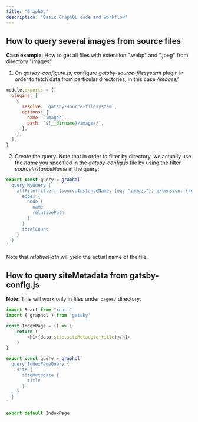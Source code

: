 ```yaml
---
title: "GraphQL"
description: "Basic GraphQL code and workflow"
---
```


## How to query several images from source files

**Case example**: How to get all files with extension ".webp" and ".jpeg" from directory "images"

1. On *gatsby-configure.js*, configure *gatsby-source-filesystem* plugin in order to fetch data from particular directories, in this case */images/*

```js
module.exports = {
  plugins: [
    {
      resolve: `gatsby-source-filesystem`,
      options: {
        name: `images`,
        path: `${__dirname}/images/`,
      },
    },
  ],
}
```

2. Create the query. Note that in order to filter by directory, we actually use the *name* you specified in the *gatsby-config.js* file by using the filter *sourceInstanceName* in the query:
```js
export const query = graphql`
  query MyQuery {
    allFile(filter: {sourceInstanceName: {eq: "images"}, extension: {regex: "/(jpeg)|(webp)/"}}) {
      edges {
        node {
          name
          relativePath
        }
      }
      totalCount
    }
  }
`
```

Note that *relativePath* will yield the actual name of the file.


## How to query siteMetadata from gatsby-config.js

**Note**: This will work only in files under `pages/` directory.

```js
import React from "react"
import { graphql } from 'gatsby'

const IndexPage = () => {
	return (
		<h1>{data.site.siteMetadata.title}</h1>
	)
}

export const query = graphql`
  query IndexPageQuery {
    site {
      siteMetadata {
        title
      }
    }
  }
`

export default IndexPage
```
